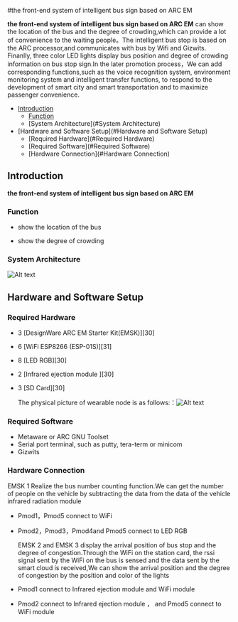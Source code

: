 #the front-end system of intelligent bus sign based on ARC EM

**the front-end system of intelligent bus sign based on ARC EM** can show the location of the bus and the degree of crowding,which can provide a lot of convenience to the waiting people。The intelligent bus stop  is based on the ARC processor,and  communicates with bus by Wifi and Gizwits. Finanlly, three color LED lights display bus position and  degree of crowding information on bus stop sign.In the later promotion process，We can add corresponding functions,such as the voice recognition system, environment monitoring system and intelligent transfer functions, to respond to the development of smart city and smart transportation and to maximize passenger convenience.

* [Introduction](#Introduction)
  * [Function](#Function)
  * [System Architecture](#System Architecture)
* [Hardware and Software Setup](#Hardware and Software Setup)
  * [Required Hardware](#Required Hardware)
  * [Required Software](#Required Software)
  * [Hardware Connection](#Hardware Connection)

## Introduction
**the front-end system of intelligent bus sign based on ARC EM**
### Function
-  show the location of the bus

- show the degree of crowding
### System Architecture 

![Alt text](http://m.qpic.cn/psb?/V13Yp3s73hVIM9/bsUX5hqh3uFm17ssr8amS0PAYebvFa1yAQ5kboilmzQ!/b/dEUBAAAAAAAA&bo=bQKbAgAAAAADF8Q!&rf=viewer_4 "optional title") 

## Hardware and Software Setup
### Required Hardware

- 3 [DesignWare ARC EM Starter Kit(EMSK)][30]

- 6 [WiFi ESP8266 (ESP-01S)][31]

- 8 [LED RGB][30]

- 2 [Infrared ejection module ][30]

- 3 [SD Card][30]

   The physical picture of wearable node is as follows:：![Alt text](http://m.qpic.cn/psb?/V13Yp3s73hVIM9/7HZ1oLIIsywXMWlxbPf60dnI8tmZpIGU9VXjsMWd.PA!/b/dDEBAAAAAAAA&bo=9gS5AwAAAAARB3g!&rf=viewer_4 "optional title") 
### Required Software

- Metaware or ARC GNU Toolset
- Serial port terminal, such as putty, tera-term or minicom
- Gizwits
### Hardware Connection

EMSK 1 Realize the bus number counting function.We can get the number of people on the vehicle by subtracting the data from the data of the vehicle infrared radiation module

- Pmod1，Pmod5 connect to WiFi

- Pmod2，Pmod3，Pmod4and Pmod5 connect to LED RGB

  EMSK 2 and EMSK 3 display the arrival position of bus stop and the degree of congestion.Through the WiFi on the station card, the rssi signal sent by the WiFi on the bus is sensed and the data sent by the smart cloud is received,We can show the arrival position and the degree of congestion by the position and color of the lights

- Pmod1 connect to Infrared ejection module  and WiFi module

- Pmod2  connect to Infrared ejection module ， and Pmod5 connect to WiFi module








